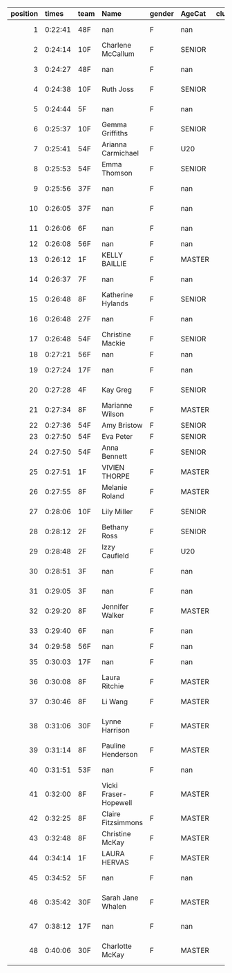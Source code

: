 |   position | times   | team   | Name                  | gender   | AgeCat   |   clubnumber | Club name                  | Website                                    |   finishPosition |
|-----------:|:--------|:-------|:----------------------|:---------|:---------|-------------:|:---------------------------|:-------------------------------------------|-----------------:|
|          1 | 0:22:41 | 48F    | nan                   | F        | nan      |           48 | Springburn Harriers        | https://www.springburnharriers.co.uk/      |               34 |
|          2 | 0:24:14 | 10F    | Charlene McCallum     | F        | SENIOR   |           10 | Shettleston Harriers       | http://shettlestonharriers.org.uk/         |               48 |
|          3 | 0:24:27 | 48F    | nan                   | F        | nan      |           48 | Springburn Harriers        | https://www.springburnharriers.co.uk/      |               54 |
|          4 | 0:24:38 | 10F    | Ruth Joss             | F        | SENIOR   |           10 | Shettleston Harriers       | http://shettlestonharriers.org.uk/         |               57 |
|          5 | 0:24:44 | 5F     | nan                   | F        | nan      |            5 | Westerlands CCC            | https://westerlandsccc.co.uk/              |               61 |
|          6 | 0:25:37 | 10F    | Gemma Griffiths       | F        | SENIOR   |           10 | Shettleston Harriers       | http://shettlestonharriers.org.uk/         |               70 |
|          7 | 0:25:41 | 54F    | Arianna Carmichael    | F        | U20      |           54 | VP-Glasgow                 | https://www.vp-glasgow.com                 |               71 |
|          8 | 0:25:53 | 54F    | Emma Thomson          | F        | SENIOR   |           54 | VP-Glasgow                 | https://www.vp-glasgow.com                 |               75 |
|          9 | 0:25:56 | 37F    | nan                   | F        | nan      |           37 | Law & District AAC         | http://www.lawaac.co.uk/                   |               76 |
|         10 | 0:26:05 | 37F    | nan                   | F        | nan      |           37 | Law & District AAC         | http://www.lawaac.co.uk/                   |               78 |
|         11 | 0:26:06 | 6F     | nan                   | F        | nan      |            6 | Cambuslang Harriers        | https://cambuslangharriers.org/            |               80 |
|         12 | 0:26:08 | 56F    | nan                   | F        | nan      |           56 | West End RR                | https://www.westendroadrunners.co.uk/      |               81 |
|         13 | 0:26:12 | 1F     | KELLY BAILLIE         | F        | MASTER   |            1 | East Kilbride AC           | http://www.ekac.org.uk/                    |               83 |
|         14 | 0:26:37 | 7F     | nan                   | F        | nan      |            7 | Giffnock North AC          | https://www.giffnocknorth.co.uk/           |               85 |
|         15 | 0:26:48 | 8F     | Katherine Hylands     | F        | SENIOR   |            8 | Bellahouston Harriers      | http://www.bellahoustonharriers.co.uk/     |               87 |
|         16 | 0:26:48 | 27F    | nan                   | F        | nan      |           27 | Glasgow FrontRunners       | https://www.glasgowfrontrunners.org/       |               90 |
|         17 | 0:26:48 | 54F    | Christine Mackie      | F        | SENIOR   |           54 | VP-Glasgow                 | https://www.vp-glasgow.com                 |               92 |
|         18 | 0:27:21 | 56F    | nan                   | F        | nan      |           56 | West End RR                | https://www.westendroadrunners.co.uk/      |               95 |
|         19 | 0:27:24 | 17F    | nan                   | F        | nan      |           17 | Calderglen Harriers        | http://www.calderglenharriers.org.uk/      |               96 |
|         20 | 0:27:28 | 4F     | Kay Greg              | F        | SENIOR   |            4 | Inverclyde AC              | https://www.inverclydeac.org/              |               98 |
|         21 | 0:27:34 | 8F     | Marianne Wilson       | F        | MASTER   |            8 | Bellahouston Harriers      | http://www.bellahoustonharriers.co.uk/     |              100 |
|         22 | 0:27:36 | 54F    | Amy Bristow           | F        | SENIOR   |           54 | VP-Glasgow                 | https://www.vp-glasgow.com                 |              102 |
|         23 | 0:27:50 | 54F    | Eva Peter             | F        | SENIOR   |           54 | VP-Glasgow                 | https://www.vp-glasgow.com                 |              106 |
|         24 | 0:27:50 | 54F    | Anna Bennett          | F        | SENIOR   |           54 | VP-Glasgow                 | https://www.vp-glasgow.com                 |              107 |
|         25 | 0:27:51 | 1F     | VIVIEN THORPE         | F        | MASTER   |            1 | East Kilbride AC           | http://www.ekac.org.uk/                    |              108 |
|         26 | 0:27:55 | 8F     | Melanie Roland        | F        | MASTER   |            8 | Bellahouston Harriers      | http://www.bellahoustonharriers.co.uk/     |              110 |
|         27 | 0:28:06 | 10F    | Lily Miller           | F        | SENIOR   |           10 | Shettleston Harriers       | http://shettlestonharriers.org.uk/         |              115 |
|         28 | 0:28:12 | 2F     | Bethany Ross          | F        | SENIOR   |            2 | Kilmarnock H&AC            | http://www.kilmarnockharriers.com/         |              117 |
|         29 | 0:28:48 | 2F     | Izzy Caufield         | F        | U20      |            2 | Kilmarnock H&AC            | http://www.kilmarnockharriers.com/         |              120 |
|         30 | 0:28:51 | 3F     | nan                   | F        | nan      |            3 | Bellahouston RR            | https://www.bellahoustonroadrunners.co.uk/ |              121 |
|         31 | 0:29:05 | 3F     | nan                   | F        | nan      |            3 | Bellahouston RR            | https://www.bellahoustonroadrunners.co.uk/ |              123 |
|         32 | 0:29:20 | 8F     | Jennifer Walker       | F        | MASTER   |            8 | Bellahouston Harriers      | http://www.bellahoustonharriers.co.uk/     |              126 |
|         33 | 0:29:40 | 6F     | nan                   | F        | nan      |            6 | Cambuslang Harriers        | https://cambuslangharriers.org/            |              131 |
|         34 | 0:29:58 | 56F    | nan                   | F        | nan      |           56 | West End RR                | https://www.westendroadrunners.co.uk/      |              133 |
|         35 | 0:30:03 | 17F    | nan                   | F        | nan      |           17 | Calderglen Harriers        | http://www.calderglenharriers.org.uk/      |              135 |
|         36 | 0:30:08 | 8F     | Laura Ritchie         | F        | MASTER   |            8 | Bellahouston Harriers      | http://www.bellahoustonharriers.co.uk/     |              136 |
|         37 | 0:30:46 | 8F     | Li Wang               | F        | MASTER   |            8 | Bellahouston Harriers      | http://www.bellahoustonharriers.co.uk/     |              140 |
|         38 | 0:31:06 | 30F    | Lynne Harrison        | F        | MASTER   |           30 | Greenock Glenpark Harriers | https://greenockglenparkharriers.com/      |              142 |
|         39 | 0:31:14 | 8F     | Pauline Henderson     | F        | MASTER   |            8 | Bellahouston Harriers      | http://www.bellahoustonharriers.co.uk/     |              143 |
|         40 | 0:31:51 | 53F    | nan                   | F        | nan      |           53 | Troon Tortoises            | http://troontortoises.co.uk                |              145 |
|         41 | 0:32:00 | 8F     | Vicki Fraser-Hopewell | F        | MASTER   |            8 | Bellahouston Harriers      | http://www.bellahoustonharriers.co.uk/     |              147 |
|         42 | 0:32:25 | 8F     | Claire Fitzsimmons    | F        | MASTER   |            8 | Bellahouston Harriers      | http://www.bellahoustonharriers.co.uk/     |              149 |
|         43 | 0:32:48 | 8F     | Christine McKay       | F        | MASTER   |            8 | Bellahouston Harriers      | http://www.bellahoustonharriers.co.uk/     |              151 |
|         44 | 0:34:14 | 1F     | LAURA HERVAS          | F        | MASTER   |            1 | East Kilbride AC           | http://www.ekac.org.uk/                    |              152 |
|         45 | 0:34:52 | 5F     | nan                   | F        | nan      |            5 | Westerlands CCC            | https://westerlandsccc.co.uk/              |              153 |
|         46 | 0:35:42 | 30F    | Sarah Jane Whalen     | F        | MASTER   |           30 | Greenock Glenpark Harriers | https://greenockglenparkharriers.com/      |              154 |
|         47 | 0:38:12 | 17F    | nan                   | F        | nan      |           17 | Calderglen Harriers        | http://www.calderglenharriers.org.uk/      |              156 |
|         48 | 0:40:06 | 30F    | Charlotte McKay       | F        | MASTER   |           30 | Greenock Glenpark Harriers | https://greenockglenparkharriers.com/      |              157 |